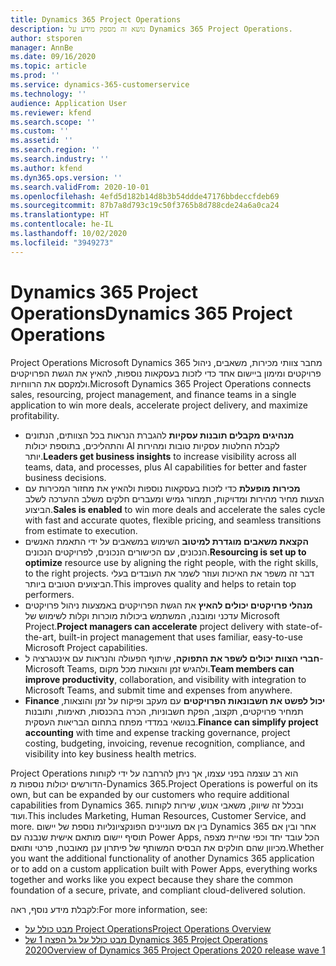 ```yaml
---
title: Dynamics 365 Project Operations
description: נושא זה מספק מידע על Dynamics 365 Project Operations.
author: stsporen
manager: AnnBe
ms.date: 09/16/2020
ms.topic: article
ms.prod: ''
ms.service: dynamics-365-customerservice
ms.technology: ''
audience: Application User
ms.reviewer: kfend
ms.search.scope: ''
ms.custom: ''
ms.assetid: ''
ms.search.region: ''
ms.search.industry: ''
ms.author: kfend
ms.dyn365.ops.version: ''
ms.search.validFrom: 2020-10-01
ms.openlocfilehash: 4efd5d182b14d8b3b54ddde47176bbdeccfdeb69
ms.sourcegitcommit: 87b7a8d793c19c50f3765b8d788cde24a6a0ca24
ms.translationtype: HT
ms.contentlocale: he-IL
ms.lasthandoff: 10/02/2020
ms.locfileid: "3949273"
---
```

# <a name="dynamics-365-project-operations"></a><span data-ttu-id="56da8-103">Dynamics 365 Project Operations</span><span class="sxs-lookup"><span data-stu-id="56da8-103">Dynamics 365 Project Operations</span></span>

<span data-ttu-id="56da8-104">Project Operations‏ Microsoft Dynamics 365 מחבר צוותי מכירות, משאבים, ניהול פרויקטים ומימון ביישום אחד כדי לזכות בעסקאות נוספות, להאיץ את הגשת הפרויקטים ולמקסם את הרווחיות.</span><span class="sxs-lookup"><span data-stu-id="56da8-104">Microsoft Dynamics 365 Project Operations connects sales, resourcing, project management, and finance teams in a single application to win more deals, accelerate project delivery, and maximize profitability.</span></span>

-   <span data-ttu-id="56da8-105">**מנהיגים מקבלים תובנות עסקיות** להגברת הנראות בכל הצוותים, הנתונים והתהליכים, בתוספת יכולות AI לקבלת החלטות עסקיות טובות ומהירות יותר.</span><span class="sxs-lookup"><span data-stu-id="56da8-105">**Leaders get business insights** to increase visibility across all teams, data, and processes, plus AI capabilities for better and faster business decisions.</span></span>
-   <span data-ttu-id="56da8-106">**מכירות מופעלת** כדי לזכות בעסקאות נוספות ולהאיץ את מחזור המכירות עם הצעות מחיר מהירות ומדויקות, תמחור גמיש ומעברים חלקים משלב ההערכה לשלב הביצוע.</span><span class="sxs-lookup"><span data-stu-id="56da8-106">**Sales is enabled** to win more deals and accelerate the sales cycle with fast and accurate quotes, flexible pricing, and seamless transitions from estimate to execution.</span></span>
-   <span data-ttu-id="56da8-107">**הקצאת משאבים מוגדרת למיטוב** השימוש במשאבים על ידי התאמת האנשים הנכונים, עם הכישורים הנכונים, לפרויקטים הנכונים.</span><span class="sxs-lookup"><span data-stu-id="56da8-107">**Resourcing is set up to optimize** resource use by aligning the right people, with the right skills, to the right projects.</span></span> <span data-ttu-id="56da8-108">דבר זה משפר את האיכות ועוזר לשמר את העובדים בעלי הביצועים הטובים ביותר.</span><span class="sxs-lookup"><span data-stu-id="56da8-108">This improves quality and helps to retain top performers.</span></span>
-   <span data-ttu-id="56da8-109">**מנהלי פרויקטים יכולים להאיץ** את הגשת הפרויקטים באמצעות ניהול פרויקטים עדכני ומובנה, המשתמש ביכולות מוכרות וקלות לשימוש של Microsoft Project.</span><span class="sxs-lookup"><span data-stu-id="56da8-109">**Project managers can accelerate** project delivery with state-of-the-art, built-in project management that uses familiar, easy-to-use Microsoft Project capabilities.</span></span>
-   <span data-ttu-id="56da8-110">**חברי הצוות יכולים לשפר את התפוקה**, שיתוף הפעולה והנראות עם אינטגרציה ל-Microsoft Teams, ולהגיש זמן והוצאות מכל מקום.</span><span class="sxs-lookup"><span data-stu-id="56da8-110">**Team members can improve productivity**, collaboration, and visibility with integration to Microsoft Teams, and submit time and expenses from anywhere.</span></span>
-   <span data-ttu-id="56da8-111">**Finance יכול לפשט את חשבונאות הפרויקטים** עם מעקב ופיקוח על זמן והוצאות, תמחיר פרויקטים, תקצוב, הפקת חשבוניות, הכרה בהכנסות, תאימות, ותובנות בנושאי במדדי מפתח בתחום הבריאות העסקית.</span><span class="sxs-lookup"><span data-stu-id="56da8-111">**Finance can simplify project accounting** with time and expense tracking governance, project costing, budgeting, invoicing, revenue recognition, compliance, and visibility into key business health metrics.</span></span>

<span data-ttu-id="56da8-112">Project Operations הוא רב עוצמה בפני עצמו, אך ניתן להרחבה על ידי לקוחות הדורשים יכולות נוספות מ-Dynamics 365.</span><span class="sxs-lookup"><span data-stu-id="56da8-112">Project Operations is powerful on its own, but can be expanded by our customers who require additional capabilities from Dynamics 365.</span></span> <span data-ttu-id="56da8-113">ובכלל זה שיווק, משאבי אנוש, שירות לקוחות ועוד.</span><span class="sxs-lookup"><span data-stu-id="56da8-113">This includes Marketing, Human Resources, Customer Service, and more.</span></span> <span data-ttu-id="56da8-114">בין אם מעוניינים הפונקציונליות נוספת של יישום Dynamics 365 אחר ובין אם תוסיף יישום מותאם אישית שנבנה עם Power Apps, הכל עובד יחד וכפי שהיית מצפה מכיוון שהם חולקים את הבסיס המשותף של פיתרון ענן מאובטח, פרטי ותואם.</span><span class="sxs-lookup"><span data-stu-id="56da8-114">Whether you want the additional functionality of another Dynamics 365 application or to add on a custom application built with Power Apps, everything works together and works like you expect because they share the common foundation of a secure, private, and compliant cloud-delivered solution.</span></span>

<span data-ttu-id="56da8-115">לקבלת מידע נוסף, ראה:</span><span class="sxs-lookup"><span data-stu-id="56da8-115">For more information, see:</span></span>

- [<span data-ttu-id="56da8-116">מבט כולל על Project Operations</span><span class="sxs-lookup"><span data-stu-id="56da8-116">Project Operations Overview</span></span>](https://dynamics.microsoft.com/en-us/project-operations/overview/)
- [<span data-ttu-id="56da8-117">מבט כולל על גל הפצה 1 של Dynamics 365 Project Operations 2020</span><span class="sxs-lookup"><span data-stu-id="56da8-117">Overview of Dynamics 365 Project Operations 2020 release wave 1</span></span>](https://docs.microsoft.com/dynamics365-release-plan/2020wave1/dynamics365-project-operations/)

